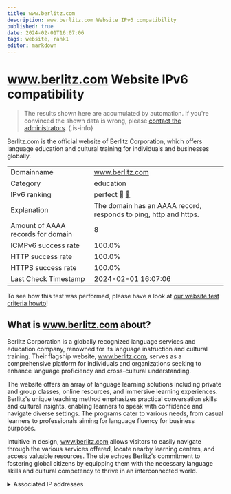 ```yaml
---
title: www.berlitz.com
description: www.berlitz.com Website IPv6 compatibility
published: true
date: 2024-02-01T16:07:06
tags: website, rank1
editor: markdown
---
```


# www.berlitz.com Website IPv6 compatibility

> The results shown here are accumulated by automation. If you're convinced the shown data is wrong, please [contact the administrators](/howto/chat). 
{.is-info}

Berlitz.com is the official website of Berlitz Corporation, which offers language education and cultural training for individuals and businesses globally.


|   |   |
| - | - |
| Domainname | www.berlitz.com
| Category | education |
| IPv6 ranking | perfect :1st_place_medal: [🔗](/howto/ranking) |
| Explanation | The domain has an AAAA record, responds to ping, http and https. |
| Amount of AAAA records for domain | 8 |
| ICMPv6 success rate | 100.0%|
| HTTP success rate | 100.0% |
| HTTPS success rate | 100.0% |
| Last Check Timestamp | 2024-02-01 16:07:06 |

To see how this test was performed, please have a look at [our website test criteria howto](/howto/testcriteria/website)!


## What is www.berlitz.com about?
Berlitz Corporation is a globally recognized language services and education company, renowned for its language instruction and cultural training. Their flagship website, www.berlitz.com, serves as a comprehensive platform for individuals and organizations seeking to enhance language proficiency and cross-cultural understanding.

The website offers an array of language learning solutions including private and group classes, online resources, and immersive learning experiences. Berlitz's unique teaching method emphasizes practical conversation skills and cultural insights, enabling learners to speak with confidence and navigate diverse settings. The programs cater to various needs, from casual learners to professionals aiming for language fluency for business purposes.

Intuitive in design, www.berlitz.com allows visitors to easily navigate through the various services offered, locate nearby learning centers, and access valuable resources. The site echoes Berlitz's commitment to fostering global citizens by equipping them with the necessary language skills and cultural competency to thrive in an interconnected world.



<details>
<summary>Associated IP addresses</summary>

2600:9000:2057:b800:9:504e:c680:93a1

2600:9000:2057:ce00:9:504e:c680:93a1

2600:9000:2057:e200:9:504e:c680:93a1

2600:9000:2057:f000:9:504e:c680:93a1

2600:9000:2057:3c00:9:504e:c680:93a1

2600:9000:2057:4c00:9:504e:c680:93a1

2600:9000:2057:6200:9:504e:c680:93a1

2600:9000:2057:a600:9:504e:c680:93a1

</details>
